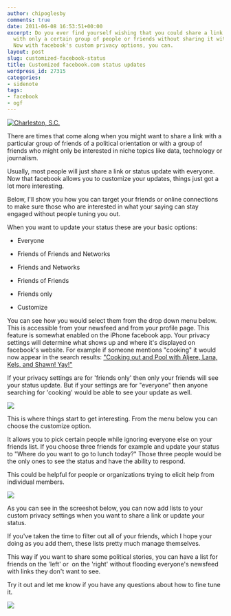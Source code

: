 ```yaml
---
author: chipoglesby
comments: true
date: 2011-06-08 16:53:51+00:00
excerpt: Do you ever find yourself wishing that you could share a link or status update
  with only a certain group of people or friends without sharing it with everyone?
  Now with facebook's custom privacy options, you can.
layout: post
slug: customized-facebook-status
title: Customized facebook.com status updates
wordpress_id: 27315
categories:
- sidenote
tags:
- facebook
- ogf
---
```


[![Charleston, S.C.](http://farm4.static.flickr.com/3085/2662557934_7d23b2cb87.jpg)](http://www.flickr.com/photos/chipoglesby/2662557934/)

There are times that come along when you might want to share a link with a particular group of friends of a political orientation or with a group of friends who might only be interested in niche topics like data, technology or journalism.

Usually, most people will just share a link or status update with everyone. Now that facebook allows you to customize your updates, things just got a lot more interesting.

Below, I'll show you how you can target your friends or online connections to make sure those who are interested in what your saying can stay engaged without people tuning you out.

When you want to update your status these are your basic options:



	
  * Everyone

	
  * Friends of Friends and Networks

	
  * Friends and Networks

	
  * Friends of Friends

	
  * Friends only

	
  * Customize


You can see how you would select them from the drop down menu below. This is accessible from your newsfeed and from your profile page. This feature is somewhat enabled on the iPhone facebook app. Your privacy settings will determine what shows up and where it's displayed on facebook's website. For example if someone mentions "cooking" it would now appear in the search results: ["Cooking out and Pool with Aljere, Lana, Kels, and Shawn! Yay!"](https://www.facebook.com/search.php?q=cooking&init=quick&tas=0.11627852800302207)

If your privacy settings are for 'friends only' then only your friends will see your status update. But if your settings are for "everyone" then anyone searching for 'cooking' would be able to see your update as well.

![](https://chipoglesby.com.s3.amazonaws.com/wp-content/uploads/2011/06/facebook/statusupdate1.jpg)

This is where things start to get interesting. From the menu below you can choose the customize option.

It allows you to pick certain people while ignoring everyone else on your friends list. If you choose three friends for example and update your status to "Where do you want to go to lunch today?" Those three people would be the only ones to see the status and have the ability to respond. 

This could be helpful for people or organizations trying to elicit help from individual members.

![](https://chipoglesby.com.s3.amazonaws.com/wp-content/uploads/2011/06/facebook/statusupdate2.jpg)

As you can see in the screeshot below, you can now add lists to your custom privacy settings when you want to share a link or update your status.

If you've taken the time to filter out all of your friends, which I hope your doing as you add them, these lists pretty much manage themselves.

This way if you want to share some political stories, you can have a list for friends on the 'left' or  on the 'right' without flooding everyone's newsfeed with links they don't want to see.

Try it out and let me know if you have any questions about how to fine tune it.

![](https://chipoglesby.com.s3.amazonaws.com/wp-content/uploads/2011/06/facebook/statusupdate3.jpg)
